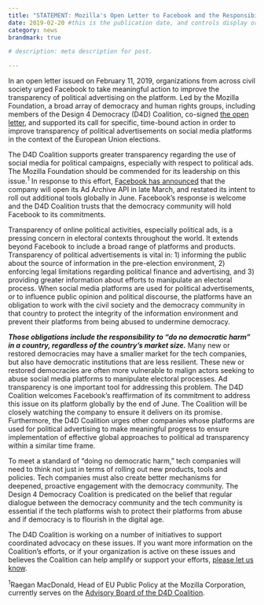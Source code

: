 ```yaml
---
title: "STATEMENT: Mozilla's Open Letter to Facebook and the Responsibility of the Tech Community to \"Do No Democratic Harm\""
date: 2019-02-20 #this is the publication date, and controls display order.
category: news
brandmark: true

# description: meta description for post.

---
```


In an open letter issued on February 11, 2019, organizations from across civil society urged Facebook to take meaningful action to improve the transparency of political advertising on the platform. Led by the Mozilla Foundation, a broad array of democracy and human rights groups, including members of the Design 4 Democracy (D4D) Coalition, co-signed [the open letter][link2], and supported its call for specific, time-bound action in order to improve transparency of political advertisements on social media platforms in the context of the European Union elections. 

The D4D Coalition supports greater transparency regarding the use of social media for political campaigns, especially with respect to political ads. The Mozilla Foundation should be commended for its leadership on this issue.<sup>1</sup> In response to this effort, [Facebook has announced][link3] that the company will open its Ad Archive API in late March, and restated its intent to roll out additional tools globally in June. Facebook’s response is welcome and the D4D Coalition trusts that the democracy community will hold Facebook to its commitments.  

Transparency of online political activities, especially political ads, is a pressing concern in electoral contexts throughout the world. It extends beyond Facebook to include a broad range of platforms and products. Transparency of political advertisements is vital in: 1) informing the public about the source of information in the pre-election environment, 2) enforcing legal limitations regarding political finance and advertising, and 3) providing greater information about efforts to manipulate an electoral process. When social media platforms are used for political advertisements, or to influence public opinion and political discourse, the platforms have an obligation to work with the civil society and the democracy community in that country to protect the integrity of the information environment and prevent their platforms from being abused to undermine democracy. 

<span style="font-style:italic;font-weight:bold;">Those obligations include the responsibility to “do no democratic harm” in a country, regardless of the country’s market size.</span> Many new or restored democracies may have a smaller market for the tech companies, but also have democratic institutions that are less resilient. These new or restored democracies are often more vulnerable to malign actors seeking to abuse social media platforms to manipulate electoral processes. Ad transparency is one important tool for addressing this problem. The D4D Coalition welcomes Facebook’s reaffirmation of its commitment to address this issue on its platform globally by the end of June. The Coalition will be closely watching the company to ensure it delivers on its promise. Furthermore, the D4D Coalition urges other companies whose platforms are used for political advertising to make meaningful progress to ensure implementation of effective global approaches to political ad transparency within a similar time frame.

To meet a standard of “doing no democratic harm,” tech companies will need to think not just in terms of rolling out new products, tools and policies. Tech companies must also create better mechanisms for deepened, proactive engagement with the democracy community. The Design 4 Democracy Coalition is predicated on the belief that regular dialogue between the democracy community and the tech community is essential if the tech platforms wish to protect their platforms from abuse and if democracy is to flourish in the digital age.     

The D4D Coalition is working on a number of initiatives to support coordinated advocacy on these issues. If you want more information on the Coalition’s efforts, or if your organization is active on these issues and believes the Coalition can help amplify or support your efforts, [please let us know][link4].

<sup>1</sup>Raegan MacDonald, Head of EU Public Policy at the Mozilla Corporation, currently serves on the [Advisory Board of the D4D Coalition][link1].

[link1]: https://d4dcoalition.org/advisory-board/
[link2]: https://foundation.mozilla.org/en/campaigns/eu-misinformation/
[link3]: https://twitter.com/robleathern/status/1095020163127115776
[link4]: https://d4dcoalition.org/join-us/



